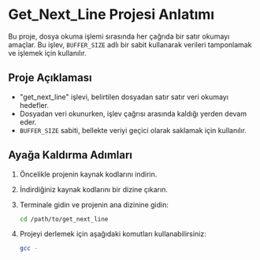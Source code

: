 # Get_Next_Line Projesi Anlatımı

Bu proje, dosya okuma işlemi sırasında her çağrıda bir satır okumayı amaçlar. Bu işlev, `BUFFER_SIZE` adlı bir sabit kullanarak verileri tamponlamak ve işlemek için kullanılır.

## Proje Açıklaması

- "get_next_line" işlevi, belirtilen dosyadan satır satır veri okumayı hedefler.
- Dosyadan veri okunurken, işlev çağrısı arasında kaldığı yerden devam eder.
- `BUFFER_SIZE` sabiti, bellekte veriyi geçici olarak saklamak için kullanılır.

## Ayağa Kaldırma Adımları

1. Öncelikle projenin kaynak kodlarını indirin.

2. İndirdiğiniz kaynak kodlarını bir dizine çıkarın.

3. Terminale gidin ve projenin ana dizinine gidin:

    ```bash
    cd /path/to/get_next_line
    ```

4. Projeyi derlemek için aşağıdaki komutları kullanabilirsiniz:

    ```bash
    gcc -
